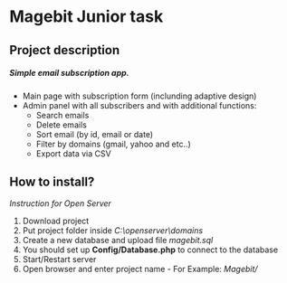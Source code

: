 # Magebit Junior task

## Project description
##### Simple email subscription app.
* Main page with subscription form (inclunding adaptive design)
* Admin panel with all subscribers and with additional functions:
  - Search emails
  - Delete emails
  - Sort email (by id, email or date)
  - Filter by domains (gmail, yahoo and etc..)
  - Export data via CSV

## How to install?
*Instruction for Open Server*
1. Download project 
2. Put project folder inside  *C:\openserver\domains*
4. Create a new database and upload file *magebit.sql*
5. You should set up **Config/Database.php** to connect to the database
6. Start/Restart server
7. Open browser and enter project name - For Example: *Magebit/*
